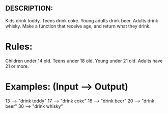 ## DESCRIPTION:
Kids drink toddy.
Teens drink coke.
Young adults drink beer.
Adults drink whisky.
Make a function that receive age, and return what they drink.

# Rules:

Children under 14 old.
Teens under 18 old.
Young under 21 old.
Adults have 21 or more.

# Examples: (Input --> Output)

13 --> "drink toddy"
17 --> "drink coke"
18 --> "drink beer"
20 --> "drink beer"
30 --> "drink whisky"
